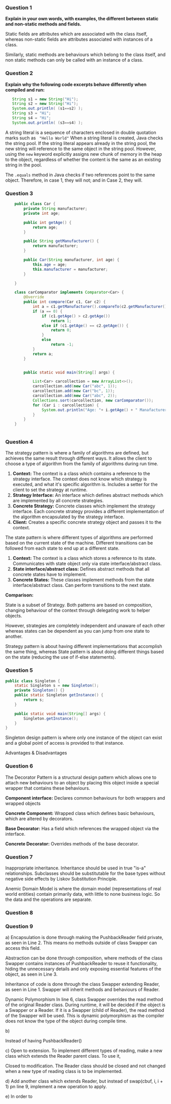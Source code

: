 ### Question 1
**Explain in your own words, with examples, the different between static and non-static methods and
fields.**

Static fields are attributes which are associated with the class itself, whereas non-static fields are attributes associated with instances of a class.

Similarly, static methods are behaviours which belong to the class itself, and non static methods can only be called with an instance of a class.


### Question 2

**Explain why the following code excerpts behave differently when compiled and run:**
```java 
   String s1 = new String("Hi");
   String s2 = new String("Hi");
   System.out.println( (s1==s2) );
   String s3 = "Hi";
   String s4 = "Hi";
   System.out.println( (s3==s4) );
   ```
   

A string literal is a sequence of characters enclosed in double quotation marks such as ``` "Hello World"```
When a string literal is created, Java checks the string pool. If the string literal appears already in the string pool, the new string will reference to the same object in the string pool.
However, using the ```new``` keyword explicitly assigns new chunk of memory in the heap to the object, regardless of whether the content is the same as an existing string in the pool.

The ```.equals``` method in Java checks if two references point to the same object.
Therefore, in case 1, they will not; and in Case 2, they will.

### Question 3

```java 
    public class Car {
        private String manufacturer;
        private int age;

        public int getAge() {
            return age;
        }

        public String getManufacturer() {
            return manufacturer;
        }

        public Car(String manufacturer, int age) {
            this.age = age;
            this.manufacturer = manufacturer;
        }

    }

    class carComparator implements Comparator<Car> {
        @Override
        public int compare(Car c1, Car c2) {
            int a = c1.getManufacturer().compareTo(c2.getManufacturer());
            if (a == 0) {
                if (c1.getAge() > c2.getAge())
                    return 1;
                else if (c1.getAge() == c2.getAge()) {
                    return 0;
                }
                else
                    return -1;
            }
            return a;
        }


        public static void main(String[] args) {

            List<Car> carcollection = new ArrayList<>();
            carcollection.add(new Car("abc", 1));
            carcollection.add(new Car("bc", 1));
            carcollection.add(new Car("abc", 2));
            Collections.sort(carcollection, new carComparator());
            for (Car i : carcollection) {
                System.out.println("Age: "+ i.getAge() + " Manafacturer:" + i.getManufacturer());
            }
        }
    }
    
```
### Question 4

The strategy pattern is where a family of algorithms are defined, but achieves the same result through different ways. It allows the client to choose a type
of algorithm from the family of algorithms during run time.
1. **Context:**
The context is a class which contains a reference to the strategy interface.
The context does not know which strategy is executed, and what it's specific algorithm is.
Includes a setter for the client to set the strategy at runtime.
2. **Strategy Interface:**
An interface which defines abstract methods which are implemented by all concrete strategies.
3. **Concrete Strategy:** Concrete classes which implement the strategy interface.
Each concrete strategy provides a different implementation of the algorithm encapsulated by the strategy interface.
4. **Client:**
Creates a specific concrete strategy object and passes it to the context.

The state pattern is where different types of algorithms are performed based
on the current state of the machine. Different transitions can be followed from each state to 
end up at a different state.
1. **Context:**
The context is a class which stores a reference to its state.
Communicates with state object only via state interface/abstract class.
2. **State interface/abstract class:**
Defines abstract methods that all concrete states have to implement.
3. **Concrete States:**
These classes implement methods from the state interface/abstract class.
Can perform transitions to the next state.

**Comparison:**

State is a subset of Strategy. Both patterns are based on composition, changing behaviour of
the context through delegating work to helper objects.

However, strategies are completely independent and unaware of each other whereas states
can be dependent as you can jump from one state to another.

Strategy pattern is about having different implementations that accomplish the same thing, whereas State pattern 
is about doing different 
things based on the state (reducing the use of if-else statements).

### Question 5
```java
public class Singleton {
    static Singleton s = new Singleton();
    private Singleton() {}
    public static Singleton getInstance() {
        return s;
    }

    public static void main(String[] args) {
        Singleton.getInstance();
    }
}
```

Singleton design pattern is where only one instance of the object can exist and
a global point of access is provided to that instance.

Advantages & Disadvantages

### Question 6
The Decorator Pattern is a structural design pattern which allows one to attach
new behaviours to an object by placing this object inside a special wrapper that 
contains these behaviours.

**Component interface:**
Declares common behaviours for both wrappers and wrapped objects

**Concrete Component:**
Wrapped class which defines basic behaviours, which are altered by decorators.

**Base Decorator:**
Has a field which references the wrapped object via the interface.

**Concrete Decorator:**
Overrides methods of the base decorator.

### Question 7
Inappropriate inheritance. Inheritance should be used in true "is-a" relationships.
Subclasses should be substitutable for the base types without negative side effects by Liskov Substitution Principle.

Anemic Domain Model is where the domain model (representations of real world entities) contain primarily data, with 
little to none business logic. So the data and the operations are separate.

### Question 8

### Question 9
a)
Encapsulation is done through making the PushbackReader
field private, as seen in Line 2. This means no methods outside of class Swapper can access this field.

Abstraction can be done through composition, where methods of the class Swapper contains
instances of PushbackReader to reuse it functionality, hiding the unnecessary details
and only exposing essential features of the object, as seen in Line 3.

Inheritance of code is done through the class Swapper extending Reader, as seen in Line 1. Swapper will inherit methods 
and behaviours of Reader.

Dynamic Polymorphism 
In line 6, class Swapper overrides the read method of the original Reader
class. During runtime, it will be decided if the object is a Swapper or a Reader.
If it is a Swapper (child of Reader), the read method of the Swapper will be used. This is dynamic
polymorphism as the compiler does not know the type of the object during compile time.

b)

Instead of having PushbackReader()

c) Open to extension. To implement different types of reading, make 
a new class which extends the Reader parent class. 
To use it, 

Closed to modification. The Reader class should be closed
and not changed when a new type of reading class is to be implemented.

d) Add another class which extends Reader, but instead of  swap(cbuf, i, i + 1) pn line 9, implement a new 
operation to apply.

e) In order to 
